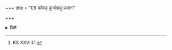 +++
title = "06 यदेवङ् कुर्यादायुः प्रजानां"

+++

<details><summary>थिते</summary>

6. If he were to do this he would disturb the life of his offsprings. (Therefore) he should throw away a blade of grass beyond (the Dhruva-scoop).[^1]  

[^1]: KS XXVIII.1.  
</details>
